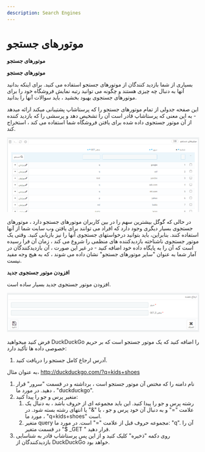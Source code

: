 ```yaml
---
description: Search Engines
---
```


# موتورهای جستجو

**موتورهای جستجو**

**موتورهای جستجو**

بسیاری از شما بازدید کنندگان از موتورهای جستجو استفاده می کنید. برای اینکه بدانید آنها به دنبال چه چیزی هستند و چگونه می توانید رتبه نمایش فروشگاه خود را برای موتورهای جستجوی بهبود بخشید ، باید سوالات آنها را بدانید.

این صفحه جدولی از تمام موتورهای جستجو را که پرستاشاپ پشتیبانی میکند ارائه میدهد - به این معنی که پرستاشاپ قادر است آن را تشخیص دهد و پرسشی را که بازدید کننده از آن موتور جستجوی داده شده برای یافتن فروشگاه شما استفاده می کند ، استخراج کند.

![](<../../../../.gitbook/assets/0 (62).png>)

در حالی که گوگل بیشترین سهم را در بین کاربران موتورهای جستجو دارد ، موتورهای جستجوی بسیار دیگری وجود دارد که افراد می توانند برای یافتن وب سایت شما از آنها استفاده کنند. بنابراین، باید بتوانید درخواستهای جستجوی آنها را نیز بازیابی کنید. وقتی یک موتور جستجوی ناشناخته بازدیدکننده های منظمی را شروع می کند ، زمان آن فرا رسیده است که آن را به پایگاه داده خود اضافه کنید - در غیر این صورت ، آن بازدیدکنندگان در آمار شما به عنوان "سایر موتورهای جستجو" نشان داده می شوند ، که به هیچ وجه مفید نیست.

**افزودن موتور جستجوی جدید**

افزودن موتور جستجوی جدید بسیار ساده است.

![](<../../../../.gitbook/assets/1 (46).png>)

فرض کنید میخواهید DuckDuckGo را اضافه کنید که یک موتور جستجو است که بر حریم خصوصی داده ها تأکید دارد:

1. آدرس ارجاع کامل جستجو را دریافت کنید.

&#x20;به عنوان مثال، http://duckduckgo.com/?q=kids+shoes

1. نام دامنه را که مختص آن موتور جستجو است ، برداشته و در قسمت "سرور" قرار دهید. در مورد ما ، "duckduckgo".
2. متغیر پرس و جو را پیدا کنید:
   1. رشته پرس و جو را پیدا کنید. این باید مجموعه ای از حروف باشد ، به دنبال یک علامت "=" و به دنبال آن خود پرس و جو ، با "&" یا انتهای رشته بسته شود. در مورد ما ، "q=kids+shoes" است.
   2. متغیر query مجموعه حروف قبل از علامت "=" است. در مورد ما: "q". آن را در قسمت متغیر "$ \_GET " قرار دهید.
3. روی دکمه "ذخیره" کلیک کنید و از این پس پرستاشاپ قادر به شناسایی بازدیدکنندگان از DuckDuckGo خواهد بود.
